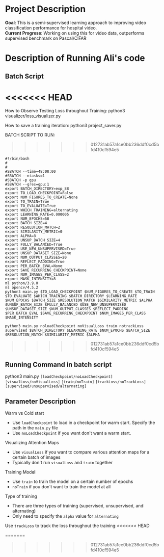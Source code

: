 # Project Description

**Goal**: This is a semi-supervised learning approach to improving video classification performance for hospital video. <br>
**Current Progress**: Working on using this for video data, outperforms supervised benchmark on Pascal/CIFAR

# Description of Running Ali's code #

## Batch Script ##
<<<<<<< HEAD
=======

How to Observe Testing Loss throughout Training:
python3 visualizer/loss_visualizer.py

How to save a training iteration:
python3 project_saver.py


BATCH SCRIPT TO RUN:
>>>>>>> 012731ab57a1ce0bb236ddf0cd5bfd410cf594e5

```
#!/bin/bash
#
#
#SBATCH --time=48:00:00
#SBATCH --ntasks=1
#SBATCH -p gpu
#SBATCH --gres=gpu:1
export BATCH_DIRECTORY=exp_88
export TO_LOAD_CHECKPOINT=False
export NUM_FIGURES_TO_CREATE=None
export TO_TRAIN=True
export TO_EVALUATE=True
export WHICH_TRAINING=alternating
export LEARNING_RATE=0.000005
export NUM_EPOCHS=50
export BATCH_SIZE=4
export RESOLUTION_MATCH=2
export SIMILARITY_METRIC=0
export ALPHA=8
export UNSUP_BATCH_SIZE=4
export FULLY_BALANCED=True
export USE_NEW_UNSUPERVISED=True
export UNSUP_DATASET_SIZE=None
export NUM_OUTPUT_CLASSES=20
export REFLECT_PADDING=True
export PER_BATCH_EVAL=None
export SAVE_RECURRING_CHECKPOINT=None
export NUM_IMAGES_PER_CLASS=2
export MASK_INTENSITY=8
ml python/3.9.0
ml opencv/4.5.2
python3 main.py $TO_LOAD_CHECKPOINT $NUM_FIGURES_TO_CREATE $TO_TRAIN $TO_EVALUATE $WHICH_TRAINING $BATCH_DIRECTORY $LEARNING_RATE $NUM_EPOCHS $BATCH_SIZE $RESOLUTION_MATCH $SIMILARITY_METRIC $ALPHA $UNSUP_BATCH_SIZE $FULLY_BALANCED $USE_NEW_UNSUPERVISED $UNSUP_DATASET_SIZE $NUM_OUTPUT_CLASSES $REFLECT_PADDING $PER_BATCH_EVAL $SAVE_RECURRING_CHECKPOINT $NUM_IMAGES_PER_CLASS $MASK_INTENSITY
```

```
python3 main.py noloadCheckpoint noVisualLoss train notrackLoss supervised $BATCH_DIRECTORY $LEARNING_RATE $NUM_EPOCHS $BATCH_SIZE $RESOLUTION_MATCH $SIMILARITY_METRIC $ALPHA
```

>>>>>>> 012731ab57a1ce0bb236ddf0cd5bfd410cf594e5
## Running Command in batch script ##

python3 main.py ```[loadCheckpoint/noLoadCheckpoint]``` ```[visualLoss/noVisualLoss]``` ```[train/noTrain]``` ```[trackLoss/noTrackLoss]``` ```[supervised/unsupervised/alternating]```

## Parameter Description ##

Warm vs Cold start
- Use ```loadCheckpoint``` to load in a checkpoint for warm start. Specify the path in the ```main.py``` file
- Use ```noLoadCheckpoint``` if you want don't want a warm start.

Visualizing Attention Maps
- Use ```visualLoss``` if you want to compare various attention maps for a certain batch of images
- Typically don't run ```visualLoss``` and ```train``` together

Training Model
- Use ```train``` to train the model on a certain number of epochs
- ```noTrain``` if you don't want to train the model at all

Type of training
- There are three types of training (supervised, unsupervised, and alternating)
- Only need to specify the ```alpha``` value for ```alternating```

Use ```trackLoss``` to track the loss throughout the training
<<<<<<< HEAD

=======
>>>>>>> 012731ab57a1ce0bb236ddf0cd5bfd410cf594e5

